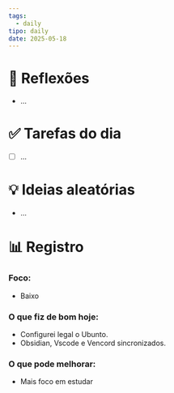 ```yaml
---
tags:
  - daily
tipo: daily
date: 2025-05-18
---
```


# 🧠 Reflexões
- ...

# ✅ Tarefas do dia
- [ ] ...

# 💡 Ideias aleatórias
- ...

# 📊 Registro

### Foco: 
- Baixo

### O que fiz de bom hoje:
- Configurei legal o Ubunto.
- Obsidian, Vscode e Vencord sincronizados.

### O que pode melhorar:
- Mais foco em estudar